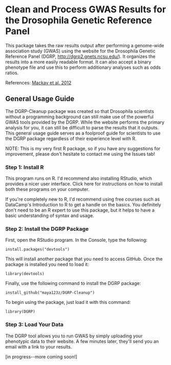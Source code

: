 # Clean and Process GWAS Results for the Drosophila Genetic Reference Panel

This package takes the raw results output after performing a genome-wide association study (GWAS) using the website for the Drosophila Genetic Reference Panel (DGRP, http://dgrp2.gnets.ncsu.edu/). It organizes the results into a more easily readable format. It can also accept a binary phenotype file and use this to perform additionary analyses such as odds ratios.

References:
[Mackay et al. 2012](https://www.nature.com/articles/nature10811)

## General Usage Guide 

The DGRP-Cleanup package was created so that Drosophila scientists without a programming background can still make use of the powerful GWAS tools provided by the DGRP. While the website performs the primary analysis for you, it can still be difficult to parse the results that it outputs. This general usage guide serves as a foolproof guide for scientists to use the DGRP package regardless of their experience level with R.

NOTE: This is my very first R package, so if you have any suggestions for improvement, please don't hesitate to contact me using the Issues tab!

### Step 1: Install R

This program runs on R. I'd recommend also installing RStudio, which provides a nicer user interface. Click here for instructions on how to install both these programs on your computer.

If you're completely new to R, I'd recommend using free courses such as DataCamp's Introduction to R to get a handle on the basics. You definitely don't need to be an R expert to use this package, but it helps to have a basic understanding of syntax and usage.

### Step 2: Install the DGRP Package

First, open the RStudio program. In the Console, type the following:

`install.packages("devtools")`

This will install another package that you need to access GitHub. Once the package is installed you need to load it:

`library(devtools)`

Finally, use the following command to install the DGRP package:

`install_github("maya123z/DGRP-Cleanup")`

To begin using the package, just load it with this command:

`library(DGRP)`

### Step 3: Load Your Data

The DGRP tool allows you to run GWAS by simply uploading your phenotypic data to their website. A few minutes later, they'll send you an email with a link to your results.

[in progress--more coming soon!]
